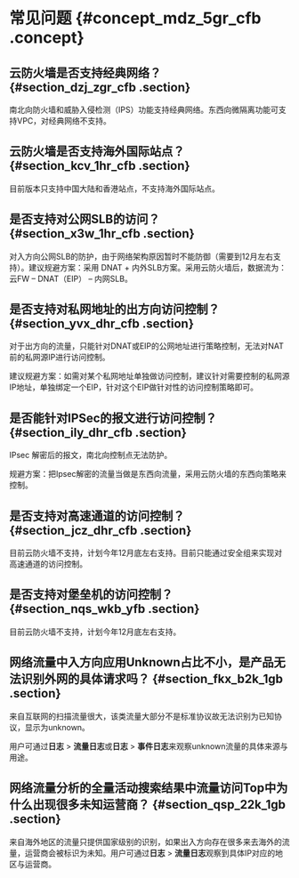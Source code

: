 # 常见问题 {#concept_mdz_5gr_cfb .concept}

## 云防火墙是否支持经典网络？ {#section_dzj_zgr_cfb .section}

南北向防火墙和威胁入侵检测（IPS）功能支持经典网络。东西向微隔离功能可支持VPC，对经典网络不支持。

## 云防火墙是否支持海外国际站点？ {#section_kcv_1hr_cfb .section}

目前版本只支持中国大陆和香港站点，不支持海外国际站点。

## 是否支持对公网SLB的访问？ {#section_x3w_1hr_cfb .section}

对入方向公网SLB的防护，由于网络架构原因暂时不能防御（需要到12月左右支持）。建议规避方案：采用 DNAT + 内外SLB方案。采用云防火墙后，数据流为： 云FW – DNAT（EIP） – 内网SLB。

## 是否支持对私网地址的出方向访问控制？ {#section_yvx_dhr_cfb .section}

对于出方向的流量，只能针对DNAT或EIP的公网地址进行策略控制，无法对NAT前的私网源IP进行访问控制。

建议规避方案：如需对某个私网地址单独做访问控制，建议针对需要控制的私网源IP地址，单独绑定一个EIP，针对这个EIP做针对性的访问控制策略即可。

## 是否能针对IPSec的报文进行访问控制？ {#section_ily_dhr_cfb .section}

IPsec 解密后的报文，南北向控制点无法防护。

规避方案：把Ipsec解密的流量当做是东西向流量，采用云防火墙的东西向策略来控制。

## 是否支持对高速通道的访问控制？ {#section_jcz_dhr_cfb .section}

目前云防火墙不支持，计划今年12月底左右支持。目前只能通过安全组来实现对高速通道的访问控制。

## 是否支持对堡垒机的访问控制？ {#section_nqs_wkb_yfb .section}

目前云防火墙不支持，计划今年12月底左右支持。

## 网络流量中入方向应用Unknown占比不小，是产品无法识别外网的具体请求吗？ {#section_fkx_b2k_1gb .section}

来自互联网的扫描流量很大，该类流量大部分不是标准协议故无法识别为已知协议，显示为unknown。

用户可通过**日志** \> **流量日志**或**日志** \> **事件日志**来观察unknown流量的具体来源与用途。

## 网络流量分析的全量活动搜索结果中流量访问Top中为什么出现很多未知运营商？ {#section_qsp_22k_1gb .section}

来自海外地区的流量只提供国家级别的识别，如果出入方向存在很多来去海外的流量，运营商会被标识为未知。用户可通过**日志** \> **流量日志**观察到具体IP对应的地区与运营商。

